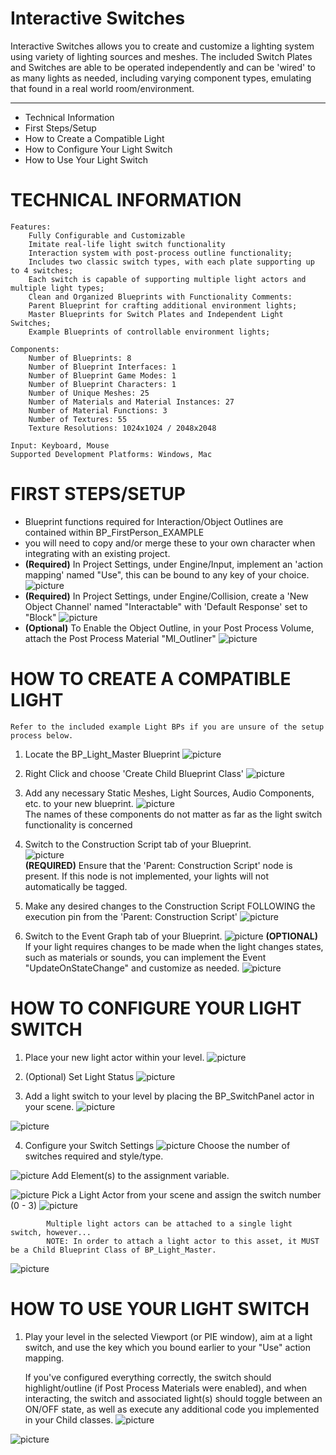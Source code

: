 
# Interactive Switches

Interactive Switches allows you to create and customize a lighting system using variety of lighting sources and meshes. The included Switch Plates and Switches are able to be operated independently and can be 'wired' to as many lights as needed, including varying component types, emulating that found in a real world room/environment.

---------------------
 * Technical Information
 * First Steps/Setup
 * How to Create a Compatible Light
 * How to Configure Your Light Switch
 * How to Use Your Light Switch

TECHNICAL INFORMATION
=====================
    Features:
        Fully Configurable and Customizable
        Imitate real-life light switch functionality
	    Interaction system with post-process outline functionality;
	    Includes two classic switch types, with each plate supporting up to 4 switches;
	    Each switch is capable of supporting multiple light actors and multiple light types;
	    Clean and Organized Blueprints with Functionality Comments:
	    Parent Blueprint for crafting additional environment lights;
	    Master Blueprints for Switch Plates and Independent Light Switches;
	    Example Blueprints of controllable environment lights;

    Components:
        Number of Blueprints: 8
        Number of Blueprint Interfaces: 1
        Number of Blueprint Game Modes: 1
        Number of Blueprint Characters: 1
        Number of Unique Meshes: 25
        Number of Materials and Material Instances: 27
        Number of Material Functions: 3
        Number of Textures: 55
        Texture Resolutions: 1024x1024 / 2048x2048

    Input: Keyboard, Mouse
    Supported Development Platforms: Windows, Mac


FIRST STEPS/SETUP
=================
- Blueprint functions required for Interaction/Object Outlines are contained within BP_FirstPerson_EXAMPLE
- you will need to copy and/or merge these to your own character when integrating with an existing project.
- **(Required)** In Project Settings, under Engine/Input, implement an 'action mapping' named "Use", this can be bound to any key of your choice.
    ![picture](http://img.retrohazard.com/qvkfjh.png)
- **(Required)** In Project Settings, under Engine/Collision, create a 'New Object Channel' named "Interactable" with 'Default Response' set to "Block"
    ![picture](http://img.retrohazard.com/cwh1cz.png)
- **(Optional)** To Enable the Object Outline, in your Post Process Volume, attach the Post Process Material "MI_Outliner"
    ![picture](http://img.retrohazard.com/hsjpfg.png)

HOW TO CREATE A COMPATIBLE LIGHT
================================
    Refer to the included example Light BPs if you are unsure of the setup process below.

1. Locate the BP_Light_Master Blueprint
![picture](https://img.retrohazard.com/ifnf64.png)

2. Right Click and choose 'Create Child Blueprint Class'
![picture](https://img.retrohazard.com/qc7xe2.png)

3. Add any necessary Static Meshes, Light Sources, Audio Components, etc. to your new blueprint. 
![picture](https://img.retrohazard.com/j2bf3m.png)        
    The names of these components do not matter as far as the light switch functionality is concerned

4. Switch to the Construction Script tab of your Blueprint.     
![picture](https://img.retrohazard.com/blsl22.png)   
    **(REQUIRED)** Ensure that the 'Parent: Construction Script' node is present. If this node is not implemented, your lights will not automatically be tagged.

5. Make any desired changes to the Construction Script FOLLOWING the execution pin from the 'Parent: Construction Script'
![picture](https://img.retrohazard.com/cy9wzy.png) 

6. Switch to the Event Graph tab of your Blueprint.
![picture](https://img.retrohazard.com/brke90.png)
    **(OPTIONAL)** If your light requires changes to be made when the light changes states, such as materials or sounds, you can implement the Event "UpdateOnStateChange" and customize as needed.
![picture](http://img.retrohazard.com/wvj5ah.png)

HOW TO CONFIGURE YOUR LIGHT SWITCH
==================================
1. Place your new light actor within your level.
![picture](https://img.retrohazard.com/sarvyh.png)

2. (Optional) Set Light Status
![picture](https://img.retrohazard.com/tqtdcl.png)

3. Add a light switch to your level by placing the BP_SwitchPanel actor in your scene.
![picture](https://img.retrohazard.com/88q1o3.png)

![picture](https://img.retrohazard.com/i12gwc.png)

4. Configure your Switch Settings
![picture](https://img.retrohazard.com/wx7ycr.png)
Choose the number of switches required and style/type.

![picture](https://img.retrohazard.com/v8fe5y.png)
Add Element(s) to the assignment variable.

![picture](https://img.retrohazard.com/bq9ngs.png)
Pick a Light Actor from your scene and assign the switch number (0 - 3)
![picture](https://img.retrohazard.com/3ic1dm.png)


		    Multiple light actors can be attached to a single light switch, however... 
		    NOTE: In order to attach a light actor to this asset, it MUST be a Child Blueprint Class of BP_Light_Master.
![picture](https://img.retrohazard.com/yb17qy.png)
	
	
HOW TO USE YOUR LIGHT SWITCH
============================
1. Play your level in the selected Viewport (or PIE window), aim at a light switch, and use the key which you bound earlier to your "Use" action mapping.
    
    If you've configured everything correctly, the switch should highlight/outline (if Post Process Materials were enabled), and when interacting, the switch and associated light(s) should toggle between an ON/OFF state, as well as execute any additional code you implemented in your Child classes.
![picture](https://img.retrohazard.com/akoabf.png)

![picture](https://img.retrohazard.com/reuu31.png)
